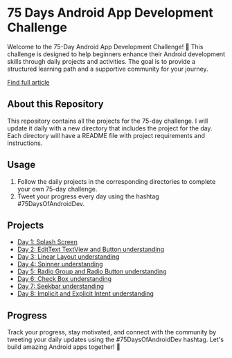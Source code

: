 # 75 Days Android App Development Challenge

Welcome to the 75-Day Android App Development Challenge! 🚀 This challenge is designed to help beginners enhance their Android development skills through daily projects and activities. The goal is to provide a structured learning path and a supportive community for your journey.

[Find full article](https://vivekjadhav.hashnode.dev/75-days-of-android-development-challenge)

## About this Repository

This repository contains all the projects for the 75-day challenge. I will update it daily with a new directory that includes the project for the day. Each directory will have a README file with project requirements and instructions.

## Usage

1. Follow the daily projects in the corresponding directories to complete your own 75-day challenge.
2. Tweet your progress every day using the hashtag #75DaysOfAndroidDev.

## Projects

- [Day 1: Splash Screen](https://github.com/Vivek-Jadhav27/75DaysOfAndroidDevChallenge/tree/main/Day01of75)
- [Day 2: EditText TextView and Button understanding](https://github.com/Vivek-Jadhav27/75DaysOfAndroidDevChallenge/tree/main/Day02of75)
- [Day 3: Linear Layout understanding](https://github.com/Vivek-Jadhav27/75DaysOfAndroidDevChallenge/tree/main/Day03of75) 
- [Day 4: Spinner understanding](https://github.com/Vivek-Jadhav27/75DaysOfAndroidDevChallenge/tree/main/Day04of75)
- [Day 5: Radio Group and Radio Button understanding](https://github.com/Vivek-Jadhav27/75DaysOfAndroidDevChallenge/tree/main/Day05of75)
- [Day 6: Check Box understanding](https://github.com/Vivek-Jadhav27/75DaysOfAndroidDevChallenge/tree/main/Day06of75) 
- [Day 7: Seekbar understanding](https://github.com/Vivek-Jadhav27/75DaysOfAndroidDevChallenge/tree/main/Day07of75) 
- [Day 8: Implicit and Explicit Intent understanding](https://github.com/Vivek-Jadhav27/75DaysOfAndroidDevChallenge/tree/main/Day08of75) 
 


## Progress

Track your progress, stay motivated, and connect with the community by tweeting your daily updates using the #75DaysOfAndroidDev hashtag. Let's build amazing Android apps together! 🚀

